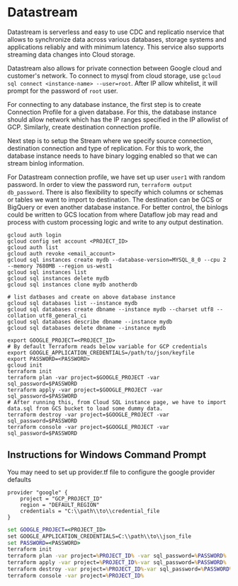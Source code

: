 # Datastream

Datastream is serverless and easy to use CDC and replicatio nservice that allows to synchronize data across various databases, storage systems and applications reliably and with minimum latency. This service also supports streaming data changes into Cloud storage.

Datastream also allows for private connection between Google cloud and customer's network.
To connect to mysql from cloud storage, use `gcloud sql connect <instance-name> --user=root`. After IP allow whitelist, it will prompt for the password of `root` user.

For connecting to any database instance, the first step is to create Connection Profile for a given database. For this, the database instance should allow network which has the IP ranges specified in the IP allowlist of GCP. Similarly, create destination connection profile.

Next step is to setup the Stream where we specify source connection, destination connection and type of replication. For this to work, the database instance needs to have binary logging enabled so that we can stream binlog information.

For Datastream connection profile, we have set up user `user1`  with random password. In order to view the password run, `terraform output db_password`. There is also flexibility to specify which columns or schemas or tables we want to import to destination. The destination can be GCS or BigQuery or even another database instance. For better control, the binlogs could be written to GCS location from where Dataflow job may read and process with custom processing logic and write to any output destination.


```shell
gcloud auth login
gcloud config set account <PROJECT_ID>
gcloud auth list
gcloud auth revoke <email_account>
gcloud sql instances create mydb --database-version=MYSQL_8_0 --cpu 2 --memory 7680MB --region us-west1 
gcloud sql instances list
gcloud sql instances delete mydb
gcloud sql instances clone mydb anotherdb

# list datbases and create on above database instance
gcloud sql databases list --instance mydb
gcloud sql databases create dbname --instance mydb --charset utf8 --collation utf8_general_ci
gcloud sql databases describe dbname --instance mydb
gcloud sql databases delete dbname --instance mydb

```

```shell
export GOOGLE_PROJECT=<PROJECT_ID>
# By default Terraform reads below variable for GCP credentials
export GOOGLE_APPLICATION_CREDENTIALS=/path/to/json/keyfile
export PASSWORD=<PASSWORD>
gcloud init
terraform init
terraform plan -var project=$GOOGLE_PROJECT -var sql_password=$PASSWORD
terraform apply -var project=$GOOGLE_PROJECT -var sql_password=$PASSWORD
# After running this, from Cloud SQL instance page, we have to import data.sql from GCS bucket to load some dummy data.
terraform destroy -var project=$GOOGLE_PROJECT -var sql_password=$PASSWORD
terraform console -var project=$GOOGLE_PROJECT -var sql_password=$PASSWORD
```

## Instructions for Windows Command Prompt

You may need to set up provider.tf file to configure the google provider defaults

```terraform-ls
provider "google" {
    project = "GCP_PROJECT_ID"
    region = "DEFAULT_REGION"
    credentials = "C:\\path\\to\\credential_file
}
```

```cmd
set GOOGLE_PROJECT=<PROJECT_ID>
set GOOGLE_APPLICATION_CREDENTIALS=C:\\path\\to\\json_file
set PASSWORD=<PASSWORD>
terraform init
terraform plan -var project=%PROJECT_ID% -var sql_password=%PASSWORD%
terraform apply -var project=%PROJECT_ID%-var sql_password=%PASSWORD%
terraform destroy -var project=%PROJECT_ID%-var sql_password=%PASSWORD%
terraform console -var project=%PROJECT_ID%
```